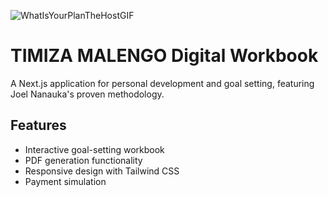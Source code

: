 ![WhatIsYourPlanTheHostGIF](https://github.com/user-attachments/assets/4934745f-1a17-456c-a0c5-ae901cd30abe)

# TIMIZA MALENGO Digital Workbook

A Next.js application for personal development and goal setting, featuring Joel Nanauka's proven methodology.

## Features

- Interactive goal-setting workbook
- PDF generation functionality
- Responsive design with Tailwind CSS
- Payment simulation
